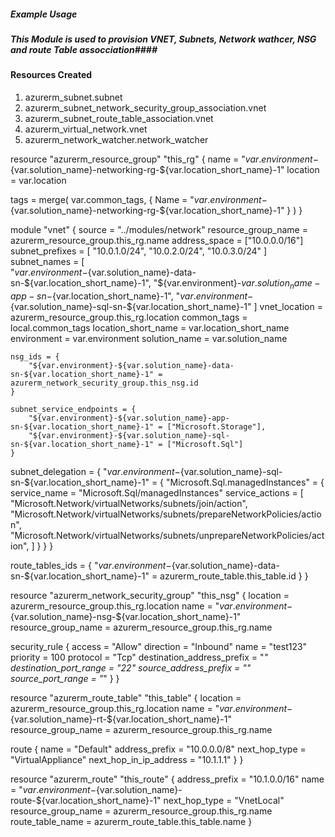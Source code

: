 ##### Example Usage #####

##### This Module is used to provision VNET, Subnets, Network wathcer, NSG and route Table assocciation####

#### Resources Created #####
1. azurerm_subnet.subnet
2. azurerm_subnet_network_security_group_association.vnet
3. azurerm_subnet_route_table_association.vnet
4. azurerm_virtual_network.vnet
5. azurerm_network_watcher.network_watcher

resource "azurerm_resource_group" "this_rg" {
  name     = "${var.environment}-${var.solution_name}-networking-rg-${var.location_short_name}-1"
  location = var.location

  tags = merge(
    var.common_tags, {
      Name        = "${var.environment}-${var.solution_name}-networking-rg-${var.location_short_name}-1"
    }
  )
}

module "vnet" {
    source = "../modules/network"
    resource_group_name = azurerm_resource_group.this_rg.name
    address_space = ["10.0.0.0/16"]
    subnet_prefixes = [
        "10.0.1.0/24", 
        "10.0.2.0/24", 
        "10.0.3.0/24"
        ]
    subnet_names = [        
        "${var.environment}-${var.solution_name}-data-sn-${var.location_short_name}-1", 
        "${var.environment}-${var.solution_name}-app-sn-${var.location_short_name}-1", 
        "${var.environment}-${var.solution_name}-sql-sn-${var.location_short_name}-1"
        ]
    vnet_location = azurerm_resource_group.this_rg.location
    common_tags = local.common_tags
    location_short_name = var.location_short_name
    environment = var.environment
    solution_name = var.solution_name

    nsg_ids = {
        "${var.environment}-${var.solution_name}-data-sn-${var.location_short_name}-1" = azurerm_network_security_group.this_nsg.id
    }

    subnet_service_endpoints = {
        "${var.environment}-${var.solution_name}-app-sn-${var.location_short_name}-1" = ["Microsoft.Storage"],
        "${var.environment}-${var.solution_name}-sql-sn-${var.location_short_name}-1" = ["Microsoft.Sql"]
    }

  subnet_delegation = {
    "${var.environment}-${var.solution_name}-sql-sn-${var.location_short_name}-1" = {
      "Microsoft.Sql.managedInstances" = {
        service_name = "Microsoft.Sql/managedInstances"
        service_actions = [
          "Microsoft.Network/virtualNetworks/subnets/join/action",
          "Microsoft.Network/virtualNetworks/subnets/prepareNetworkPolicies/action",
          "Microsoft.Network/virtualNetworks/subnets/unprepareNetworkPolicies/action",
        ]
      }
    }
  }

  route_tables_ids = {
    "${var.environment}-${var.solution_name}-data-sn-${var.location_short_name}-1" = azurerm_route_table.this_table.id
  }
}

resource "azurerm_network_security_group" "this_nsg" {
  location            = azurerm_resource_group.this_rg.location
  name                = "${var.environment}-${var.solution_name}-nsg-${var.location_short_name}-1"
  resource_group_name = azurerm_resource_group.this_rg.name

  security_rule {
    access                     = "Allow"
    direction                  = "Inbound"
    name                       = "test123"
    priority                   = 100
    protocol                   = "Tcp"
    destination_address_prefix = "*"
    destination_port_range     = "22"
    source_address_prefix      = ""
    source_port_range          = "*"
  }
}

resource "azurerm_route_table" "this_table" {
  location            = azurerm_resource_group.this_rg.location
  name                = "${var.environment}-${var.solution_name}-rt-${var.location_short_name}-1"
  resource_group_name = azurerm_resource_group.this_rg.name

  route {
    name                   = "Default"
    address_prefix         = "10.0.0.0/8"
    next_hop_type          = "VirtualAppliance"
    next_hop_in_ip_address = "10.1.1.1"
  }
}

resource "azurerm_route" "this_route" {
  address_prefix      = "10.1.0.0/16"
  name                = "${var.environment}-${var.solution_name}-route-${var.location_short_name}-1"
  next_hop_type       = "VnetLocal"
  resource_group_name = azurerm_resource_group.this_rg.name
  route_table_name    = azurerm_route_table.this_table.name
}